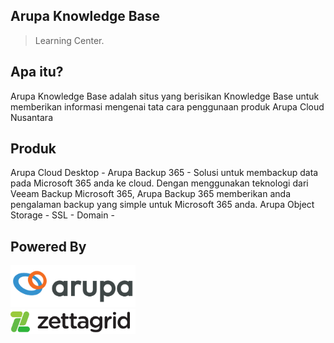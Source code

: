 ## Arupa Knowledge Base

> Learning Center.

## Apa itu? 

Arupa Knowledge Base adalah situs yang berisikan Knowledge Base untuk memberikan informasi mengenai tata cara penggunaan produk Arupa Cloud Nusantara

## Produk

Arupa Cloud Desktop - 
Arupa Backup 365 - Solusi untuk membackup data pada Microsoft 365 anda ke cloud. Dengan menggunakan teknologi dari Veeam Backup Microsoft 365, Arupa Backup 365 memberikan anda pengalaman backup yang simple untuk Microsoft 365 anda.
Arupa Object Storage - 
SSL - 
Domain - 

## Powered By

<a href="https://arupa.id" target="_blank"><img src="_media/arupablacklogo.png" width="200px"></a>
<br>
<a href="https://zettagrid.id" target="_blank"><img src="_media/zettagridlogo.png" width="200px"></a>
